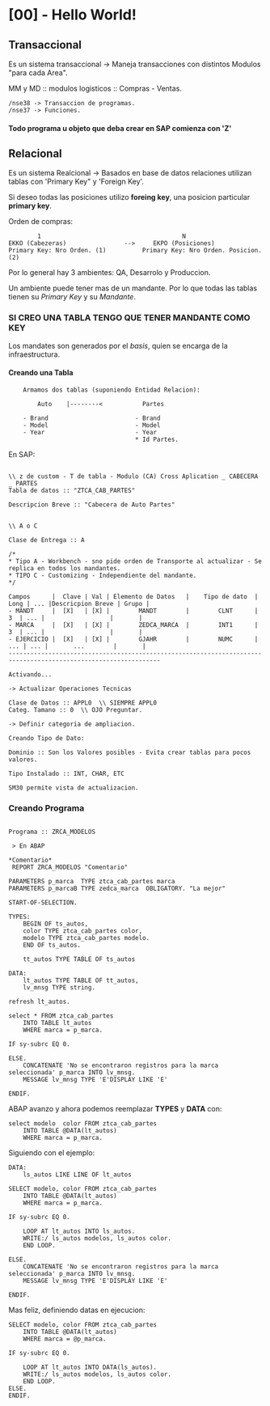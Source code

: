 # [00] - Hello World!

## Transaccional

Es un sistema transaccional -> Maneja transacciones con distintos Modulos "para cada Area".

MM y MD :: modulos logisticos :: Compras - Ventas.

```
/nse38 -> Transaccion de programas.
/nse37 -> Funciones.
```

#### Todo programa u objeto que deba crear en SAP comienza con 'Z'

## Relacional

Es un sistema Realcional -> Basados en base de datos relaciones utilizan tablas con 'Primary Key" y 'Foreign Key'.

Si deseo todas las posiciones utilizo **foreing key**, una posicion particular **primary key**.

Orden de compras:

```
        1                                       N
EKKO (Cabezeras)                -->     EKPO (Posiciones)
Primary Key: Nro Orden. (1)          Primary Key: Nro Orden. Posicion. (2)
```

Por lo general hay 3 ambientes:
QA, Desarrolo y Produccion.

Un ambiente puede tener mas de un mandante. Por lo que todas las tablas tienen su *Primary Key* y su *Mandante*.

### SI CREO UNA TABLA TENGO QUE TENER MANDANTE COMO KEY

Los mandates son generados por el *basis*, quien se encarga de la infraestructura.

#### Creando una Tabla

```
    Armamos dos tablas (suponiendo Entidad Relacion):

        Auto    |--------<           Partes

    - Brand                        - Brand
    - Model                        - Model
    - Year                         - Year
                                   * Id Partes.
```

En SAP:

```

\\ z de custom - T de tabla - Modulo (CA) Cross Aplication _ CABECERA _ PARTES
Tabla de datos :: "ZTCA_CAB_PARTES"

Descripcion Breve :: "Cabecera de Auto Partes"


\\ A o C

Clase de Entrega :: A

/*
* Tipo A - Workbench - sno pide orden de Transporte al actualizar - Se replica en todos los mandantes.
* TIPO C - Customizing - Independiente del mandante.
*/

Campos      |  Clave | Val | Elemento de Datos   |    Tipo de dato  | Long | ... |Descricpion Breve | Grupo |
- MANDT     |  [X]   | [X] |        MANDT        |        CLNT      |   3  | ... |                  |       |
- MARCA     |  [X]   | [X] |        ZEDCA_MARCA  |        INT1      |   3  | ... |                  |       |
- EJERCICIO |  [X]   | [X] |        GJAHR        |        NUMC      |  ... | ... |       ...        |       |
----------------------------------------------------------------------------------------------------------------

Activando...

-> Actualizar Operaciones Tecnicas

Clase de Datos :: APPL0  \\ SIEMPRE APPL0
Categ. Tamano :: 0  \\ OJO Preguntar.

-> Definir categoria de ampliacion.
```

```
Creando Tipo de Dato:

Dominio :: Son los Valores posibles - Evita crear tablas para pocos valores.

Tipo Instalado :: INT, CHAR, ETC
```

```
SM30 permite vista de actualizacion.
```

### Creando Programa

```ABAP

Programa :: ZRCA_MODELOS

 > En ABAP

*Comentario*
 REPORT ZRCA_MODELOS "Comentario"

PARAMETERS p_marca  TYPE ztca_cab_partes marca
PARAMETERS p_marcaB TYPE zedca_marca  OBLIGATORY. "La mejor"

START-OF-SELECTION.

TYPES:
    BEGIN OF ts_autos,
    color TYPE ztca_cab_partes color,
    modelo TYPE ztca_cab_partes modelo.
    END OF ts_autos.

    tt_autos TYPE TABLE OF ts_autos

DATA:
    lt_autos TYPE TABLE OF tt_autos,
    lv_mnsg TYPE string.

refresh lt_autos.

select * FROM ztca_cab_partes
    INTO TABLE lt_autos
    WHERE marca = p_marca.

IF sy-subrc EQ 0.

ELSE.
    CONCATENATE 'No se encontraron registros para la marca seleccionada' p_marca INTO lv_mnsg.
    MESSAGE lv_mnsg TYPE 'E'DISPLAY LIKE 'E'

ENDIF.
```

ABAP avanzo y ahora podemos reemplazar **TYPES** y **DATA** con:

```ABAP
select modelo  color FROM ztca_cab_partes
    INTO TABLE @DATA(lt_autos)
    WHERE marca = p_marca.
```

Siguiendo con el ejemplo:

```ABAP
DATA:
    ls_autos LIKE LINE OF lt_autos

SELECT modelo, color FROM ztca_cab_partes
    INTO TABLE @DATA(lt_autos)
    WHERE marca = p_marca.

IF sy-subrc EQ 0.

    LOOP AT lt_autos INTO ls_autos.
    WRITE:/ ls_autos modelos, ls_autos color.
    END LOOP.

ELSE.
    CONCATENATE 'No se encontraron registros para la marca seleccionada' p_marca INTO lv_mnsg.
    MESSAGE lv_mnsg TYPE 'E'DISPLAY LIKE 'E'

ENDIF.
```

Mas feliz, definiendo datas en ejecucion:

```ABAP
SELECT modelo, color FROM ztca_cab_partes
    INTO TABLE @DATA(lt_autos)
    WHERE marca = @p_marca.

IF sy-subrc EQ 0.

    LOOP AT lt_autos INTO DATA(ls_autos).
    WRITE:/ ls_autos modelos, ls_autos color.
    END LOOP.
ELSE.
ENDIF.
```
